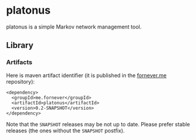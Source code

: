 platonus
========
platonus is a simple Markov network management tool.

## Library

### Artifacts

Here is maven artifact identifier (it is published in the [fornever.me](http://fornever.me:18080/) repository):

    <dependency>
      <groupId>me.fornever</groupId>
      <artifactId>platonus</artifactId>
      <version>0.2-SNAPSHOT</version>
    </dependency>

Note that the `SNAPSHOT` releases may be not up to date. Please prefer stable releases (the ones without the `SNAPSHOT`
postfix).